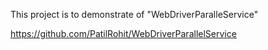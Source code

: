 This project is to demonstrate of "WebDriverParalleService"

https://github.com/PatilRohit/WebDriverParallelService

